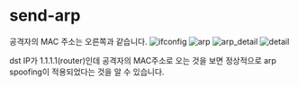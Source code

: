 # send-arp
공격자의 MAC 주소는 오른쪽과 같습니다.
![ifconfig](https://github.com/user-attachments/assets/311bc96f-30c0-40e3-96f0-1937a9e0dd6a)
![arp](https://github.com/user-attachments/assets/e6bf205b-7142-484c-8896-f59f89958c99)
![arp_detail](https://github.com/user-attachments/assets/ec421e95-7e09-4e92-9c36-1fdf0198a2fb)
![detail](https://github.com/user-attachments/assets/e981e053-9f0f-49b1-bca5-5b2fa165a280)

dst IP가 1.1.1.1(router)인데 공격자의 MAC주소로 오는 것을 보면 정상적으로 arp spoofing이 적용되었다는 것을 알 수 있습니다.
